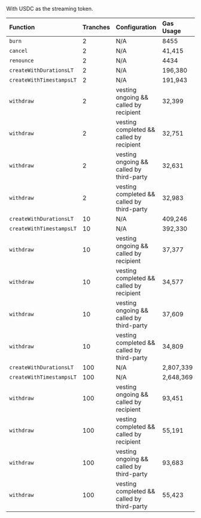 With USDC as the streaming token.

| Function                 | Tranches | Configuration                              | Gas Usage |
| :----------------------- | :------- | :----------------------------------------- | :-------- |
| `burn`                   | 2        | N/A                                        | 8455      |
| `cancel`                 | 2        | N/A                                        | 41,415    |
| `renounce`               | 2        | N/A                                        | 4434      |
| `createWithDurationsLT`  | 2        | N/A                                        | 196,380   |
| `createWithTimestampsLT` | 2        | N/A                                        | 191,943   |
| `withdraw`               | 2        | vesting ongoing && called by recipient     | 32,399    |
| `withdraw`               | 2        | vesting completed && called by recipient   | 32,751    |
| `withdraw`               | 2        | vesting ongoing && called by third-party   | 32,631    |
| `withdraw`               | 2        | vesting completed && called by third-party | 32,983    |
| `createWithDurationsLT`  | 10       | N/A                                        | 409,246   |
| `createWithTimestampsLT` | 10       | N/A                                        | 392,330   |
| `withdraw`               | 10       | vesting ongoing && called by recipient     | 37,377    |
| `withdraw`               | 10       | vesting completed && called by recipient   | 34,577    |
| `withdraw`               | 10       | vesting ongoing && called by third-party   | 37,609    |
| `withdraw`               | 10       | vesting completed && called by third-party | 34,809    |
| `createWithDurationsLT`  | 100      | N/A                                        | 2,807,339 |
| `createWithTimestampsLT` | 100      | N/A                                        | 2,648,369 |
| `withdraw`               | 100      | vesting ongoing && called by recipient     | 93,451    |
| `withdraw`               | 100      | vesting completed && called by recipient   | 55,191    |
| `withdraw`               | 100      | vesting ongoing && called by third-party   | 93,683    |
| `withdraw`               | 100      | vesting completed && called by third-party | 55,423    |
